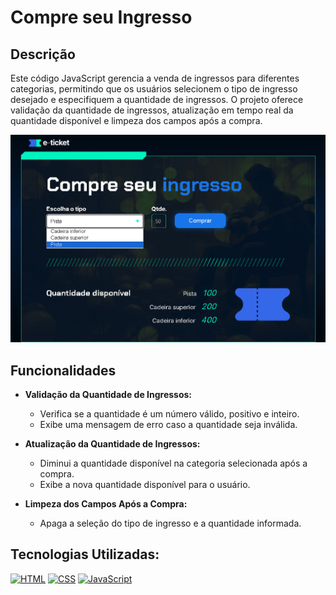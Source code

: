 # Compre seu Ingresso

## Descrição

Este código JavaScript gerencia a venda de ingressos para diferentes categorias, permitindo que os usuários selecionem o tipo de ingresso desejado e especifiquem a quantidade de ingressos. O projeto oferece validação da quantidade de ingressos, atualização em tempo real da quantidade disponível e limpeza dos campos após a compra.

![Ingresso](./assets/ingresso.png)

## Funcionalidades

- **Validação da Quantidade de Ingressos:**
  - Verifica se a quantidade é um número válido, positivo e inteiro.
  - Exibe uma mensagem de erro caso a quantidade seja inválida.
  
- **Atualização da Quantidade de Ingressos:**
  - Diminui a quantidade disponível na categoria selecionada após a compra.
  - Exibe a nova quantidade disponível para o usuário.

- **Limpeza dos Campos Após a Compra:**
  - Apaga a seleção do tipo de ingresso e a quantidade informada.

## Tecnologias Utilizadas:

[![HTML](https://img.shields.io/badge/HTML-5E5E5E?style=for-the-badge&logo=html5&logoColor=E34F26)](https://developer.mozilla.org/pt-BR/docs/Web/HTML)
[![CSS](https://img.shields.io/badge/CSS-5E5E5E?style=for-the-badge&logo=css3&logoColor=1572B6)](https://developer.mozilla.org/pt-BR/docs/Web/CSS)
[![JavaScript](https://img.shields.io/badge/JavaScript-5E5E5E?style=for-the-badge&logo=javascript&logoColor=F7DF1E)](https://developer.mozilla.org/pt-BR/docs/Web/JavaScript)
